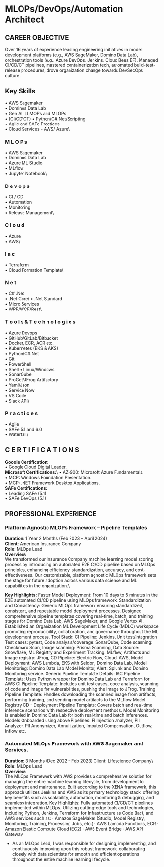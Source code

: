 # MLOPs/DevOps/Automation Architect

## CAREER OBJECTIVE
Over 16 years of experience leading engineering initiatives in model development platforms (e.g., AWS SageMaker, Domino Data Lab), orchestration tools (e.g., Azure DevOps, Jenkins, Cloud Bees EF). Managed CI/CD/CT pipelines, mastered containerization tech, automated build-test-release procedures, drove organization change towards DevSecOps culture.

## Key Skills
• AWS Sagemaker\
• Dominos Data Lab\
• Gen AI, LLMOPs and MLOPs\
• (CI\CD\CT)
• Python/C#.Net/Scripting \
• Agile and SAFe Practices\
• Cloud Services - AWS/ Azure\

### M L O P s
• AWS Sagemaker\
• Dominos Data Lab\
• Azure ML Studio\
• MLflow\
• Jupyter Notebook\

### D e v o p s
• CI / CD\
• Automation\
• Monitoring\
• Release Management\
### C l o u d
• Azure \
• AWS\

### I a c
• Terraform\
• Cloud Formation Template\
### N e t 
• C# .Net\
• .Net Core\ 
• .Net Standard\
• Micro Services\
• WPF/WCF/Rest\
### T o o l s & T e c h n o l o g i e s
• Azure Devops\
• GitHub/GitLab/Bitbucket\
• Docker, ECR, ACR etc.\
• Kubernetes (EKS & AKS)\
• Python/C#.Net\
• Git\
• PowerShell\
• Shell
• Linux/Windows\
• SonarQube\
• ProGet/JFrog Artifactory\
• Yaml/Json\
• Service Now\
• VS Code\
• Slack API\
### P r a c t i c e s
• Agile\
• SAFe 5.1 and 6.0\
• Waterfall\

## C E R T I F I C A T I O N S
**Google Certification:**\
• Google Cloud Digital Leader.\
**Microsoft Certifications:**\ 
• AZ-900: Microsoft Azure Fundamentals. \
• MCP: Windows Foundation Presentation. \
• MCP: .NET Framework Desktop Applications.\
**SAFe Certifications:**\
• Leading SAFe (5.1) \
• SAFe DevOps (5.1)

## PROFESSIONAL EXPERIENCE
### Platform Agnostic MLOPs Framework – Pipeline Templates
**Duration**: 1 Year 2 Months (Feb 2023 – April 2024)\
**Client**: American Insurance Company \
**Role**: MLOps Lead \
**Overview:**\
We transformed our Insurance Company machine learning model scoring process by introducing an automated E2E CI/CD pipeline based on MLOps principles, enhancing efficiency, standardization, accuracy, and cost-effectiveness. Our customizable, platform agnostic MLOps framework sets the stage for future adoption across various data science and ML capabilities in the organization.\ 

**Key Highlights:** Faster Model Deployment: From 10 days to 5 minutes in the E2E automated CI/CD pipeline using MLOps framework. Standardization and Consistency: Generic MLOps framework ensuring standardized, consistent, and repeatable model deployment processes. Designed comprehensive pipeline templates covering real-time, batch, and training stages for Domino Data Lab, AWS SageMaker, and Google Vertex AI. Established an Organization ML Development Life Cycle (MDLC) workspace promoting reproducibility, collaboration, and governance throughout the ML development process. Tool Stack: CI Pipeline: Jenkins, Unit test/integration Test cases: pytest, Code analysis/coverage: SonarQube, Code scanning: Checkmarx Scan, Image scanning: Prisma Scanning, Data Source: Snowflake, ML Registry and Experiment Tracking: MLflow, Artifacts and Image registry: JFrog, CD Pipeline: Electric Flow, Cloud: AWS, Model Deployment: AWS Lambda, EKS with Seldon, Domino Data Lab, Model Monitoring: Domino Data Lab Model Monitor, Alert: Splunk and Domino Monitoring service. Generic Pipeline Template Details: IAC Pipeline Template: Uses Python wrapper for Domino Data Lab and Terraform for AWS CI Pipeline Template: Includes unit test cases, code analysis, scanning of code and image for vulnerabilities, pushing the image to JFrog. Training Pipeline Template: Handles downloading the scanned image from artifacts, performing training, and sending model artifacts to the MLflow Model Registry CD - Deployment Pipeline Template: Covers batch and real-time inference scenarios with respective deployment methods. Model Monitoring is enabled in Domino Data Lab for both real-time and batch inferences. Models Onboarded using above Pipelines: PI Injection analyzer, PII Analyzer, PII Anonymizer, Annuitization, Imputed Compensation, Outflow, Inflow etc.


### Automated MLOps Framework with AWS Sagemaker and Services.
**Duration**: 3 Months (Dec 2022 – Feb 2023) Client: Lifescience Company\ 
**Role**: MLOps Lead \
**Overview**: \
The MLOps Framework with AWS provides a comprehensive solution for managing the entire machine learning lifecycle, from development to deployment and maintenance. Built according to the XENA framework, this approach utilizes Jenkins and AWS as its primary technology stack, offering key benefits such as scalability, automation, monitoring & debugging, and seamless integration. Key Highlights: Fully automated CI/CD/CT pipelines implemented within MLOps. Utilizing cutting-edge tools and technologies, including Python, Jenkins, Terraform for Infrastructure as Code (Iac), and AWS services such as:
· Amazon SageMaker (Studio, Model Registry, Monitoring, Training, Processing Jobs, etc.)
· AWS Lambda Functions, ECR
· Amazon Elastic Compute Cloud (EC2)
· AWS Event Bridge
· AWS API Gateway 
- As an MLOps Lead, I was responsible for designing, implementing, and continuously improving upon this robust framework, collaborating closely with data scientists for smooth and efficient operations throughout the entire machine learning lifecycle.
